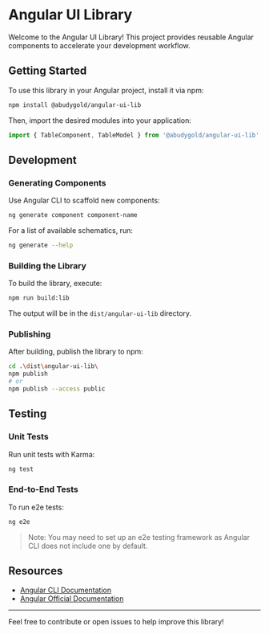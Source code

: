 # Angular UI Library

Welcome to the Angular UI Library! This project provides reusable Angular components to accelerate your development workflow.

## Getting Started

To use this library in your Angular project, install it via npm:

```bash
npm install @abudygold/angular-ui-lib
```

Then, import the desired modules into your application:

```typescript
import { TableComponent, TableModel } from '@abudygold/angular-ui-lib';
```

## Development

### Generating Components

Use Angular CLI to scaffold new components:

```bash
ng generate component component-name
```

For a list of available schematics, run:

```bash
ng generate --help
```

### Building the Library

To build the library, execute:

```bash
npm run build:lib
```

The output will be in the `dist/angular-ui-lib` directory.

### Publishing

After building, publish the library to npm:

```bash
cd .\dist\angular-ui-lib\
npm publish
# or
npm publish --access public
```

## Testing

### Unit Tests

Run unit tests with Karma:

```bash
ng test
```

### End-to-End Tests

To run e2e tests:

```bash
ng e2e
```

> Note: You may need to set up an e2e testing framework as Angular CLI does not include one by default.

## Resources

- [Angular CLI Documentation](https://angular.dev/tools/cli)
- [Angular Official Documentation](https://angular.dev/)

---

Feel free to contribute or open issues to help improve this library!

